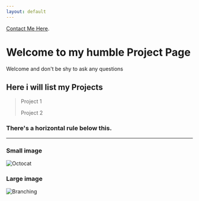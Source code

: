 ```yaml
---
layout: default
---
```




[Contact Me Here](./another-page.html).

 


# Welcome to my humble Project Page

Welcome and don't be shy to ask any questions

## Here i will list my Projects

> Project 1
>
> Project 2




### There's a horizontal rule below this.

* * *



### Small image

![Octocat](https://media.istockphoto.com/id/1249867007/vector/analytics-analysis-statistics-searching-gray-icon.jpg?s=612x612&w=0&k=20&c=Yt4RBnpog9OU1uPu9LVONX69bxsdS_HjeHNP6CnFRYs=)

### Large image

![Branching](https://media.istockphoto.com/id/1490871146/vector/big-data-sorting-machine-learning-algorithm-visualization-digital-database-analysis-and.jpg?s=612x612&w=0&k=20&c=Od3rjyR8rqHMRLZVQWhI6yHKmoO8OLn3g7hKDvXYaxg=)



